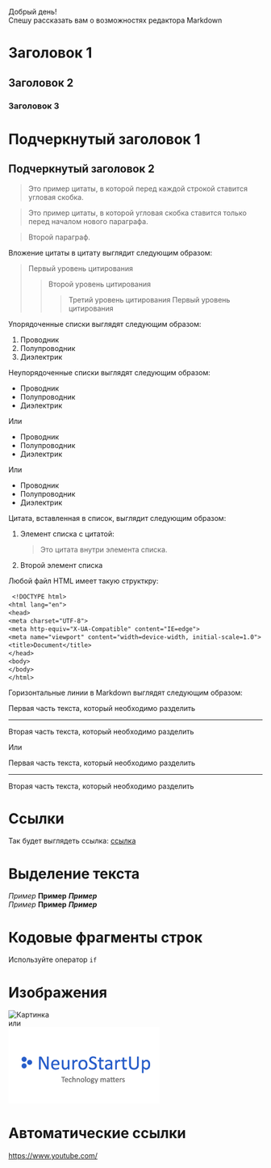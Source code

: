 Добрый день!  
Спешу рассказать вам
о возможностях редактора
Markdown

# Заголовок 1
## Заголовок 2
### Заголовок 3
Подчеркнутый заголовок 1
========================
Подчеркнутый заголовок 2
------------------------
>Это пример цитаты,
>в которой перед каждой строкой
>ставится угловая скобка.

>Это пример цитаты,
в которой угловая скобка
ставится только перед началом нового параграфа.  

>Второй параграф.  

Вложение цитаты в цитату выглядит следующим образом:
> Первый уровень цитирования
>> Второй уровень цитирования
>>> Третий уровень цитирования
>Первый уровень цитирования  

Упорядоченные списки выглядят следующим образом:

1.  Проводник
2.  Полупроводник
3.  Диэлектрик

Неупорядоченные списки выглядят следующим образом:

* Проводник
* Полупроводник
* Диэлектрик

Или

- Проводник
- Полупроводник
- Диэлектрик

Или

+ Проводник
+ Полупроводник
+ Диэлектрик  

Цитата, вставленная в список, выглядит следующим образом:

1. Элемент списка с цитатой:

    > Это цитата
    > внутри элемента списка.
2. Второй элемент списка  

Любой файл HTML имеет такую структкру:  

     <!DOCTYPE html>
    <html lang="en">
    <head>
    <meta charset="UTF-8">
    <meta http-equiv="X-UA-Compatible" content="IE=edge">
    <meta name="viewport" content="width=device-width, initial-scale=1.0">
    <title>Document</title>
    </head>
    <body>
    </body>
    </html>  

Горизонтальные линии в Markdown выглядят следующим образом:

Первая часть текста, который необходимо разделить
***
Вторая часть текста, который необходимо разделить  

Или

Первая часть текста, который необходимо разделить

---

Вторая часть текста, который необходимо разделить

# Ссылки  
Так будет выглядеть ссылка: [ссылка](https://www.youtube.com/ "youtube")  

# Выделение текста  

*Пример*
**Пример**
***Пример***  
_Пример_
__Пример__
___Пример___  

# Кодовые фрагменты строк  
Используйте оператор `if`

# Изображения  
![Картинка](https://camo.githubusercontent.com/79ee96a8b8fa098c44d1ca302006f24d008408a1c22fc13260437214d705a23d/68747470733a2f2f6e65746f6c6f67792d636f64652e6769746875622e696f2f6769742d686f6d65776f726b732f696e74726f64756374696f6e2f6173736574732f6c6f676f2e706e67)  
или  
![Картинка](Picture.png "Логотип")  

# Автоматические ссылки  
<https://www.youtube.com/>
